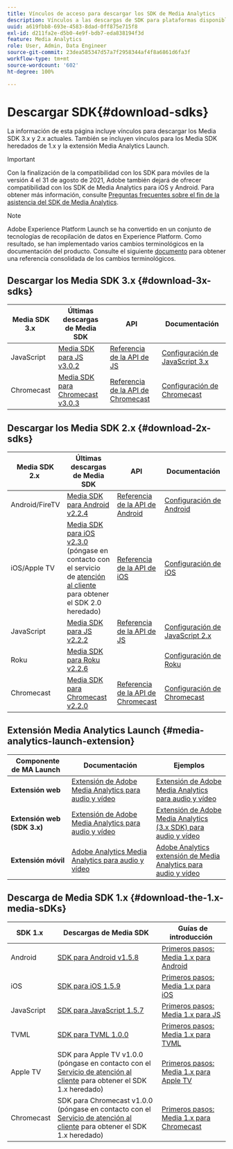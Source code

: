 ```yaml
---
title: Vínculos de acceso para descargar los SDK de Media Analytics
description: Vínculos a las descargas de SDK para plataformas disponibles, como Android, iOS, JavaScript, Chromecast y Roku.
uuid: a619fbb8-693e-4583-8dad-0ff875e715f8
exl-id: d211fa2e-d5b0-4e9f-bdb7-eda838194f3d
feature: Media Analytics
role: User, Admin, Data Engineer
source-git-commit: 23dea585347d57a7f2958344af4f8a6861d6fa3f
workflow-type: tm+mt
source-wordcount: '602'
ht-degree: 100%

---
```


# Descargar SDK{#download-sdks}

La información de esta página incluye vínculos para descargar los Media SDK 3.x y 2.x actuales. También se incluyen vínculos para los Media SDK heredados de 1.x y la extensión Media Analytics Launch.

>[!IMPORTANT]
>
>Con la finalización de la compatibilidad con los SDK para móviles de la versión 4 el 31 de agosto de 2021, Adobe también dejará de ofrecer compatibilidad con los SDK de Media Analytics para iOS y Android.  Para obtener más información, consulte [Preguntas frecuentes sobre el fin de la asistencia del SDK de Media Analytics](/help/sdk-implement/end-of-support-faqs.md).

>[!NOTE]
>Adobe Experience Platform Launch se ha convertido en un conjunto de tecnologías de recopilación de datos en Experience Platform. Como resultado, se han implementado varios cambios terminológicos en la documentación del producto. Consulte el siguiente [documento](https://experienceleague.adobe.com/docs/experience-platform/tags/term-updates.html?lang=es) para obtener una referencia consolidada de los cambios terminológicos.



## Descargar los Media SDK 3.x {#download-3x-sdks}

| Media SDK 3.x  | Últimas descargas de Media SDK |  API   |  Documentación  |
| --- | --- | --- | --- |
| JavaScript | [Media SDK para JS v3.0.2](https://github.com/Adobe-Marketing-Cloud/media-sdks/releases/tag/js-v3.0.2) | [Referencia de la API de JS](https://adobe-marketing-cloud.github.io/media-sdks/reference/javascript_3x/index.html) | [Configuración de JavaScript 3.x](/help/sdk-implement/setup/setup-javascript/set-up-js-3.md) |
| Chromecast | [Media SDK para Chromecast v3.0.3](https://github.com/Adobe-Marketing-Cloud/media-sdks/releases/tag/chromecast-v3.0.3) | [Referencia de la API de Chromecast](https://adobe-marketing-cloud.github.io/media-sdks/reference/chromecast/) | [Configuración de Chromecast ](/help/sdk-implement/setup/set-up-chromecast.md) |


## Descargar los Media SDK 2.x {#download-2x-sdks}

| Media SDK 2.x  | Últimas descargas de Media SDK |  API   |  Documentación  |
| --- | --- | --- | --- |
| Android/FireTV | [Media SDK para Android v2.2.4](https://github.com/Adobe-Marketing-Cloud/media-sdks/releases/tag/android-v2.2.4) | [Referencia de la API de Android](https://adobe-marketing-cloud.github.io/media-sdks/reference/android/) | [Configuración de Android](/help/sdk-implement/setup/set-up-android.md) |
| iOS/Apple TV | [Media SDK para iOS v2.3.0](https://github.com/Adobe-Marketing-Cloud/media-sdks/releases/tag/ios-v2.3.0) (póngase en contacto con el servicio de [atención al cliente](https://helpx.adobe.com/es/marketing-cloud/contact-support.html) para obtener el SDK 2.0 heredado) | [Referencia de la API de iOS](https://adobe-marketing-cloud.github.io/media-sdks/reference/ios/) | [Configuración de iOS](/help/sdk-implement/setup/set-up-ios.md) |
| JavaScript | [Media SDK para JS v2.2.2](https://github.com/Adobe-Marketing-Cloud/media-sdks/releases/tag/js-v2.2.2) | [Referencia de la API de JS](https://adobe-marketing-cloud.github.io/media-sdks/reference/javascript/) | [Configuración de JavaScript 2.x](/help/sdk-implement/setup/setup-javascript/set-up-js-2.md) |
| Roku | [Media SDK para Roku v2.2.6](https://github.com/Adobe-Marketing-Cloud/media-sdks/releases/tag/roku-v2.2.6) |  | [Configuración de Roku](/help/sdk-implement/setup/set-up-roku.md) |
| Chromecast | [Media SDK para Chromecast v2.2.0](https://github.com/Adobe-Marketing-Cloud/media-sdks/releases/tag/chromecast-v2.2.0) | [Referencia de la API de Chromecast](https://adobe-marketing-cloud.github.io/media-sdks/reference/chromecast/) | [Configuración de Chromecast ](/help/sdk-implement/setup/set-up-chromecast.md) |

## Extensión Media Analytics Launch {#media-analytics-launch-extension}

| Componente de MA Launch   | Documentación | Ejemplos |
|---|---|---|
| **Extensión web** | [Extensión de Adobe Media Analytics para audio y vídeo](https://experienceleague.adobe.com/docs/experience-platform/tags/extensions/adobe/media-analytics/overview.html?lang=es) | [Extensión de Adobe Media Analytics para audio y vídeo](https://github.com/Adobe-Marketing-Cloud/media-sdks/tree/master/samples/launch/js/2.x) |
| **Extensión web (SDK 3.x)** | [Extensión de Adobe Media Analytics para audio y vídeo](https://experienceleague.adobe.com/docs/experience-platform/tags/extensions/adobe/media-analytics-3x/overview.html?lang=es) | [Extensión de Adobe Media Analytics (3.x SDK) para audio y vídeo](https://github.com/Adobe-Marketing-Cloud/media-sdks/tree/master/samples/launch/js/3.x) |
| **Extensión móvil** | [Adobe Analytics Media Analytics para audio y vídeo](https://aep-sdks.gitbook.io/docs/using-mobile-extensions/adobe-media-analytics) | [Adobe Analytics extensión de Media Analytics para audio y vídeo](https://github.com/Adobe-Marketing-Cloud/media-sdks/tree/master/samples/launch/mobile) |

## Descarga de Media SDK 1.x {#download-the-1.x-media-sDKs}

| SDK 1.x  |  Descargas de Media SDK  |  Guías de introducción  |
| --- | --- | --- |
| Android | [SDK para Android v1.5.8](https://github.com/Adobe-Marketing-Cloud/video-heartbeat/releases/tag/android-v1.5.8) | [Primeros pasos: Media 1.x para Android](setup/vhl-dev-guide-v15_android.pdf) |
| iOS | [SDK para iOS 1.5.9](https://github.com/Adobe-Marketing-Cloud/video-heartbeat/releases/tag/ios-v1.5.9) | [Primeros pasos: Media 1.x para iOS](setup/vhl-dev-guide-v15_ios.pdf) |
| JavaScript | [SDK para JavaScript 1.5.7](https://github.com/Adobe-Marketing-Cloud/video-heartbeat/releases/tag/js-v1.5.7) | [Primeros pasos: Media 1.x para JS](setup/vhl-dev-guide-v15_js.pdf) |
| TVML | [SDK para TVML 1.0.0](https://github.com/Adobe-Marketing-Cloud/video-heartbeat/releases/tag/tvml-v1.0.0) | [Primeros pasos: Media 1.x para TVML](setup/vhl_tvml.pdf) |
| Apple TV | SDK para Apple TV v1.0.0 (póngase en contacto con el [Servicio de atención al cliente](https://helpx.adobe.com/marketing-cloud/contact-support.html) para obtener el SDK 1.x heredado) | [Primeros pasos: Media 1.x para Apple TV](setup/vhl-dev-guide-v1x_appletv.pdf) |
| Chromecast | SDK para Chromecast v1.0.0 (póngase en contacto con el [Servicio de atención al cliente](https://helpx.adobe.com/marketing-cloud/contact-support.html) para obtener el SDK 1.x heredado) | [Primeros pasos: Media 1.x para Chromecast](setup/chromecast_1.x_sdk.pdf) |
